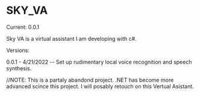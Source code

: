 # SKY_VA
Current: 0.0.1


Sky VA is a virtual assistant I am developing with c#.

Versions:

0.0.1 - 4/21/2022 -- Set up rudimentary local voice recognition and speech synthesis. 

//NOTE: This is a partaly abandond project. .NET has become more advanced scince this project. 
I will posably retouch on this Vertual Asistant. 


